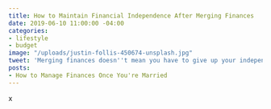 ```yaml
---
title: How to Maintain Financial Independence After Merging Finances
date: 2019-06-10 11:00:00 -04:00
categories:
- lifestyle
- budget
image: "/uploads/justin-follis-450674-unsplash.jpg"
tweet: 'Merging finances doesn''t mean you have to give up your independence. '
posts:
- How to Manage Finances Once You're Married
---
```


x
